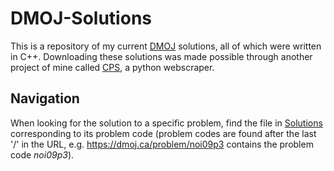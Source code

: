 # DMOJ-Solutions

This is a repository of my current [DMOJ](https://dmoj.ca/user/jy900) solutions, all of which were written in C++. Downloading these solutions was made possible through another project of mine called [CPS](https://github.com/JonathanYuan900/CPS), a python webscraper.

## Navigation

When looking for the solution to a specific problem, find the file in [Solutions](https://github.com/JonathanYuan900/DMOJ-Solutions/tree/main/Solutions) corresponding to its problem code (problem codes are found after the last '/' in the URL, e.g. https://dmoj.ca/problem/noi09p3 contains the problem code _noi09p3_).
